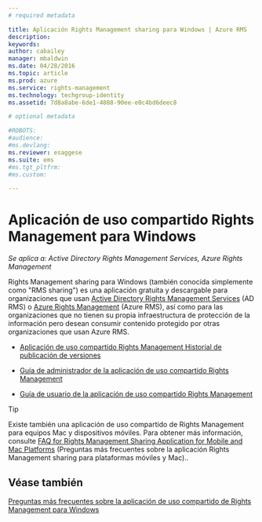 ```yaml
---
# required metadata

title: Aplicación Rights Management sharing para Windows | Azure RMS
description:
keywords:
author: cabailey
manager: mbaldwin
ms.date: 04/28/2016
ms.topic: article
ms.prod: azure
ms.service: rights-management
ms.technology: techgroup-identity
ms.assetid: 7d8a8abe-6de1-4088-90ee-e0c4bd6deec8

# optional metadata

#ROBOTS:
#audience:
#ms.devlang:
ms.reviewer: esaggese
ms.suite: ems
#ms.tgt_pltfrm:
#ms.custom:

---
```


# Aplicación de uso compartido Rights Management para Windows

*Se aplica a: Active Directory Rights Management Services, Azure Rights Management*

Rights Management sharing para Windows (también conocida simplemente como "RMS sharing") es una aplicación gratuita y descargable para organizaciones que usan [Active Directory Rights Management Services](https://technet.microsoft.com/library/cc772403.aspx) (AD RMS) o [Azure Rights Management](../understand-explore/azure-rights-management.md) (Azure RMS), así como para las organizaciones que no tienen su propia infraestructura de protección de la información pero desean consumir contenido protegido por otras organizaciones que usan Azure RMS.

-   [Aplicación de uso compartido Rights Management Historial de publicación de versiones](sharing-app-version-release-history.md)

-   [Guía de administrador de la aplicación de uso compartido Rights Management](sharing-app-admin-guide.md)

-   [Guía de usuario de la aplicación de uso compartido Rights Management](sharing-app-user-guide.md)

> [!TIP]
> Existe también una aplicación de uso compartido de Rights Management para equipos Mac y dispositivos móviles. Para obtener más información, consulte [FAQ for Rights Management Sharing Application for Mobile and Mac Platforms](http://technet.microsoft.com/dn451248) (Preguntas más frecuentes sobre la aplicación Rights Management sharing para plataformas móviles y Mac)..

## Véase también
[Preguntas más frecuentes sobre la aplicación de uso compartido de Rights Management para Windows](http://technet.microsoft.com/dn467883)



<!--HONumber=Apr16_HO4-->


